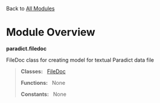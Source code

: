 Back to [All Modules](https://github.com/pyrustic/paradict/blob/master/docs/modules/README.md#readme)

# Module Overview

**paradict.filedoc**
 
FileDoc class for creating model for textual Paradict data file

> **Classes:** &nbsp; [FileDoc](https://github.com/pyrustic/paradict/blob/master/docs/modules/content/paradict.filedoc/content/classes/FileDoc.md#class-filedoc)
>
> **Functions:** &nbsp; None
>
> **Constants:** &nbsp; None
